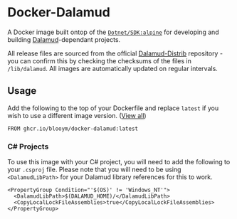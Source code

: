 # Docker-Dalamud

A Docker image built ontop of the [`Dotnet/SDK:alpine`](https://github.com/dotnet/dotnet-docker) for developing and building [Dalamud](https://github.com/goatcorp/Dalamud)-dependant projects.

All release files are sourced from the official [Dalamud-Distrib](https://github.com/goatcorp/dalamud-distrib) repository - you can confirm this by checking the checksums of the files in `/lib/dalamud`. All images are automatically updated on regular intervals.

## Usage

Add the following to the top of your Dockerfile and replace `latest` if you wish to use a different image version. ([View all](https://github.com/Blooym/docker-dalamud/pkgs/container/docker-dalamud))

```
FROM ghcr.io/blooym/docker-dalamud:latest
```

### C# Projects

To use this image with your C# project, you will need to add the following to your `.csproj` file. Please note that you will need to be using `<DalamudLibPath>` for your Dalamud library references for this to work.

```csproj
<PropertyGroup Condition="'$(OS)' != 'Windows_NT'">
  <DalamudLibPath>$(DALAMUD_HOME)/</DalamudLibPath>
  <CopyLocalLockFileAssemblies>true</CopyLocalLockFileAssemblies>
</PropertyGroup>
```